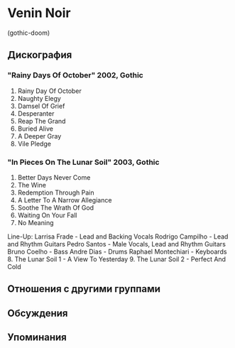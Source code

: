 # Venin Noir

(gothic-doom)

## Дискография

### "Rainy Days Of October" 2002, Gothic

1. Rainy Day Of October
2. Naughty Elegy
3. Damsel Of Grief
4. Desperanter
5. Reap The Grand
6. Buried Alive
7. A Deeper Gray
8. Vile Pledge

### "In Pieces On The Lunar Soil" 2003, Gothic

1. Better Days Never Come
2. The Wine
3. Redemption Through Pain
4. A Letter To A Narrow Allegiance
5. Soothe The Wrath Of God
6. Waiting On Your Fall
7. No Meaning

Line-Up:
Larrisa Frade - Lead and Backing Vocals
Rodrigo Campilho - Lead and Rhythm Guitars
Pedro Santos - Male Vocals, Lead and Rhythm Guitars
Bruno Coelho - Bass
Andre Dias - Drums
Raphael Montechiari - Keyboards
8. The Lunar Soil 1 - A View To Yesterday
9. The Lunar Soil 2 - Perfect And Cold


## Отношения с другими группами


## Обсуждения


## Упоминания

